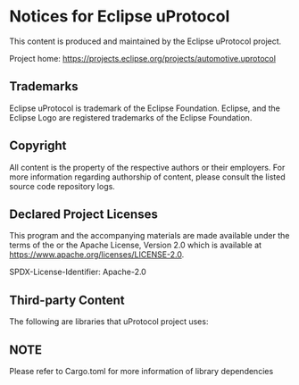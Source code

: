 # Notices for Eclipse uProtocol

This content is produced and maintained by the Eclipse uProtocol project.

Project home: <https://projects.eclipse.org/projects/automotive.uprotocol>

## Trademarks

Eclipse uProtocol is trademark of the Eclipse Foundation. Eclipse, and the Eclipse Logo are registered trademarks of the Eclipse Foundation.

## Copyright

All content is the property of the respective authors or their employers. For more information regarding authorship of content, please consult the listed source code repository logs.

## Declared Project Licenses

This program and the accompanying materials are made available under the terms of the or the Apache License, Version 2.0 which is available at <https://www.apache.org/licenses/LICENSE-2.0>.

SPDX-License-Identifier: Apache-2.0

## Third-party Content

The following are libraries that uProtocol project uses:


## NOTE

Please refer to Cargo.toml for more information of library dependencies
